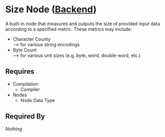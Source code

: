 # Size Node ([Backend](../backend.md))

A built-in node that measures and outputs the size of provided input data according to a specified metric. These metrics may include:

- Character County<br>
    --> for various string encodings
- Byte Count<br>
    --> for various unit sizes (e.g. byte, word, double-word, etc.)

## Requires

- Compilation
    - Compiler
- Nodes
    - Node Data Type

## Required By

*Nothing*
